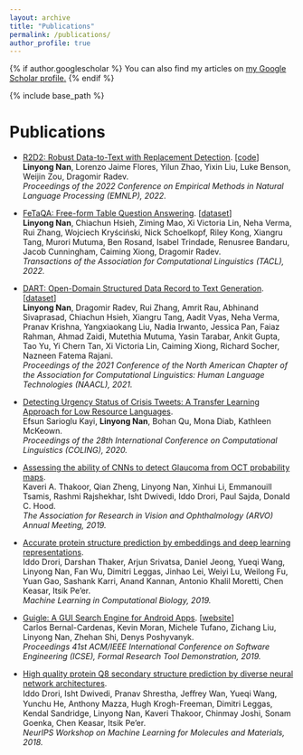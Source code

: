 ```yaml
---
layout: archive
title: "Publications"
permalink: /publications/
author_profile: true
---
```


{% if author.googlescholar %}
  You can also find my articles on <u><a href="{{author.googlescholar}}">my Google Scholar profile</a>.</u>
{% endif %}

{% include base_path %}

Publications
===
* [R2D2: Robust Data-to-Text with Replacement Detection](https://preview.aclanthology.org/emnlp-22-ingestion/2022.emnlp-main.464/). [[code](https://github.com/Yale-LILY/r2d2)] \
**Linyong Nan**, Lorenzo Jaime Flores, Yilun Zhao, Yixin Liu, Luke Benson, Weijin Zou, Dragomir Radev. \
*Proceedings of the 2022 Conference on Empirical Methods in Natural Language Processing (EMNLP), 2022.*

* [FeTaQA: Free-form Table Question Answering](https://direct.mit.edu/tacl/article/doi/10.1162/tacl_a_00446/109273/FeTaQA-Free-form-Table-Question-Answering). [[dataset](https://github.com/Yale-LILY/FeTaQA)] \
**Linyong Nan**, Chiachun Hsieh, Ziming Mao, Xi Victoria Lin, Neha Verma, Rui Zhang, Wojciech Kryściński, Nick Schoelkopf, Riley Kong, Xiangru Tang, Murori Mutuma, Ben Rosand, Isabel Trindade, Renusree Bandaru, Jacob Cunningham, Caiming Xiong, Dragomir Radev. \
*Transactions of the Association for Computational Linguistics (TACL), 2022.*

* [DART: Open-Domain Structured Data Record to Text Generation](https://aclanthology.org/2021.naacl-main.37/). [[dataset](https://github.com/Yale-LILY/dart)] \
**Linyong Nan**, Dragomir Radev, Rui Zhang, Amrit Rau, Abhinand Sivaprasad, Chiachun Hsieh, Xiangru Tang, Aadit Vyas, Neha Verma, Pranav Krishna, Yangxiaokang Liu, Nadia Irwanto, Jessica Pan, Faiaz Rahman, Ahmad Zaidi, Mutethia Mutuma, Yasin Tarabar, Ankit Gupta, Tao Yu, Yi Chern Tan, Xi Victoria Lin, Caiming Xiong, Richard Socher, Nazneen Fatema Rajani. \
*Proceedings of the 2021 Conference of the North American Chapter of the Association for Computational Linguistics: Human Language Technologies (NAACL), 2021.*

* [Detecting Urgency Status of Crisis Tweets: A Transfer Learning Approach for Low Resource Languages](https://aclanthology.org/2020.coling-main.414/). \
Efsun Sarioglu Kayi, **Linyong Nan**, Bohan Qu, Mona Diab, Kathleen McKeown. \
*Proceedings of the 28th International Conference on Computational Linguistics (COLING), 2020.*

* [Assessing the ability of CNNs to detect Glaucoma from OCT probability maps](https://iovs.arvojournals.org/article.aspx?articleid=2741905&resultClick=1). \
Kaveri A. Thakoor, Qian Zheng, Linyong Nan, Xinhui Li, Emmanouill Tsamis, Rashmi Rajshekhar, Isht Dwivedi, Iddo Drori, Paul Sajda, Donald C. Hood. \
*The Association for Research in Vision and Ophthalmology (ARVO) Annual Meeting, 2019.*

* [Accurate protein structure prediction by embeddings and deep learning representations](https://arxiv.org/abs/1911.05531). \
Iddo Drori, Darshan Thaker, Arjun Srivatsa, Daniel Jeong, Yueqi Wang, Linyong Nan, Fan Wu, Dimitri Leggas, Jinhao Lei, Weiyi Lu, Weilong Fu, Yuan Gao, Sashank Karri, Anand Kannan, Antonio Khalil Moretti, Chen Keasar, Itsik Pe’er. \
*Machine Learning in Computational Biology, 2019.*

* [Guigle: A GUI Search Engine for Android Apps](https://arxiv.org/abs/1901.00891). [[website](http://www.guigle.com)]\
Carlos Bernal-Cardenas, Kevin Moran, Michele Tufano, Zichang Liu, Linyong Nan, Zhehan Shi, Denys Poshyvanyk. \
*Proceedings 41st ACM/IEEE International Conference on Software Engineering (ICSE), Formal Research Tool Demonstration, 2019.*

* [High quality protein Q8 secondary structure prediction by diverse neural network architectures](https://arxiv.org/abs/1811.07143). \
Iddo Drori, Isht Dwivedi, Pranav Shrestha, Jeﬀrey Wan, Yueqi Wang, Yunchu He, Anthony Mazza, Hugh Krogh-Freeman, Dimitri Leggas, Kendal Sandridge, Linyong Nan, Kaveri Thakoor, Chinmay Joshi, Sonam Goenka, Chen Keasar, Itsik Pe’er. \
*NeurIPS Workshop on Machine Learning for Molecules and Materials, 2018.*

